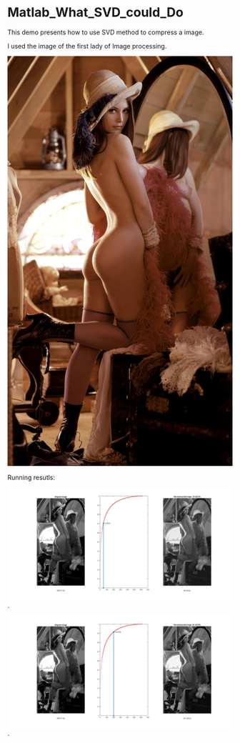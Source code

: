 # Matlab_What_SVD_could_Do


This demo presents how to use SVD method to compress a image.

I used the image of the first lady of Image processing.

![lenna.jpg](https://github.com/cuicaihao/matlab_What_SVD_could_Do/blob/master/lenna_original_1972.jpg)

Running resutls:

!['R1.jpg'](https://github.com/cuicaihao/matlab_What_SVD_could_Do/blob/master/R1.jpg).

!['R2.jpg'](https://github.com/cuicaihao/matlab_What_SVD_could_Do/blob/master/R2.jpg).
